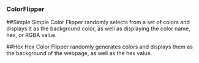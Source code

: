 ### ColorFlipper 

##Simple
Simple Color Flipper randomly selects from a set of colors and displays it as the background color, as well as displaying the color name, hex, or RGBA value.

##Hex
Hex Color Flipper randomly generates colors and displays them as the background of the webpage, as well as the hex value.